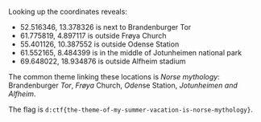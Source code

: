 Looking up the coordinates reveals:

* 52.516346, 13.378326 is next to Brandenburger Tor
* 61.775819, 4.897117 is outside Frøya Church
* 55.401126, 10.387552 is outside Odense Station
* 61.552165, 8.484399 is in the middle of Jotunheimen national park
* 69.648022, 18.934876 is outside Alfheim stadium

The common theme linking these locations is _Norse mythology_: Brandenburger *Tor*, *Frøya* Church, *Oden*se Station, *Jotunheimen and Alfheim*.

The flag is `d:ctf{the-theme-of-my-summer-vacation-is-norse-mythology}`. 